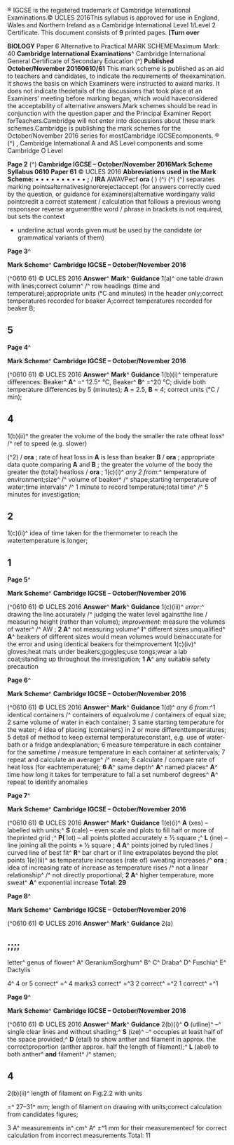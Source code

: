 ® IGCSE is the registered trademark of Cambridge International Examinations.© UCLES 2016This syllabus is approved for use in England, Wales and Northern Ireland as a Cambridge International Level 1/Level 2 Certificate. This document consists of **9** printed pages. **[Turn over** 

**BIOLOGY** Paper 6 Alternative to Practical MARK SCHEMEMaximum Mark: 40 **Cambridge International Examinations**^ Cambridge International General Certificate of Secondary Education (^) **Published October/November 20160610/61** This mark scheme is published as an aid to teachers and candidates, to indicate the requirements of theexamination. It shows the basis on which Examiners were instructed to award marks. It does not indicate thedetails of the discussions that took place at an Examiners’ meeting before marking began, which would haveconsidered the acceptability of alternative answers.Mark schemes should be read in conjunction with the question paper and the Principal Examiner Report forTeachers.Cambridge will not enter into discussions about these mark schemes.Cambridge is publishing the mark schemes for the October/November 2016 series for mostCambridge IGCSEcomponents. ® (^) , Cambridge International A and AS Level components and some Cambridge O Level 


**Page 2** (^) **Cambridge IGCSE – October/November 2016Mark Scheme Syllabus 0610 Paper 61** © UCLES 2016 **Abbreviations used in the Mark Scheme:** • • • • • • • • • • **;** / **IRA** AWAVPecf **ora** ( ) (^) (^) (^) separates marking pointsalternativesignorerejectaccept (for answers correctly cued by the question, or guidance for examiners)alternative wordingany valid pointcredit a correct statement / calculation that follows a previous wrong responseor reverse argumentthe word / phrase in brackets is not required, but sets the context 

- underline actual words given must be used by the candidate (or grammatical variants of them) 


**Page 3**^ 

**Mark Scheme**^ **Cambridge IGCSE – October/November 2016** 

(^0610 61) © UCLES 2016 **Answer**^ **Mark**^ **Guidance** 1(a)^ one table drawn with lines;correct column^ /^ row headings (time and temperature);appropriate units (°C and minutes) in the header only;correct temperatures recorded for beaker A;correct temperatures recorded for beaker B; 

## 5 


**Page 4**^ 

**Mark Scheme**^ **Cambridge IGCSE – October/November 2016** 

(^0610 61) © UCLES 2016 **Answer**^ **Mark**^ **Guidance** 1(b)(i)^ temperature differences: Beaker^ **A**^ =^ 12.5^ °C, Beaker^ **B**^ =^20 °C; divide both temperature differences by 5 (minutes); **A** = 2.5, **B** = 4; correct units (°C / min); 

## 4 

 1(b)(ii)^ the greater the volume of the body the smaller the rate ofheat loss^ /^ ref to speed (e.g. slower) 

(^2) / **ora** ; rate of heat loss in **A** is less than beaker **B** / **ora** ; appropriate data quote comparing **A** and **B** ; the greater the volume of the body the greater the (total) heatloss / **ora** ; 1(c)(i)^ _any 2 from:_^ temperature of environment;size^ /^ volume of beaker^ /^ shape;starting temperature of water;time intervals^ /^ 1 minute to record temperature;total time^ /^ 5 minutes for investigation; 

## 2 

 1(c)(ii)^ idea of time taken for the thermometer to reach the watertemperature is longer; 

## 1 


**Page 5**^ 

**Mark Scheme**^ **Cambridge IGCSE – October/November 2016** 

(^0610 61) © UCLES 2016 **Answer**^ **Mark**^ **Guidance** 1(c)(iii)^ _error:_^ drawing the line accurately /^ judging the water level againstthe line / measuring height (rather than volume); _improvement:_ measure the volumes of water^ /^ AW ; **2 A**^ not measuring volume^ **I**^ different sizes unqualified^ **A**^ beakers of different sizes would mean volumes would beinaccurate for the error and using identical beakers for theimprovement 1(c)(iv)^ gloves;heat mats under beakers;goggles;use tongs;wear a lab coat;standing up throughout the investigation; **1 A**^ any suitable safety precaution 


**Page 6**^ 

**Mark Scheme**^ **Cambridge IGCSE – October/November 2016** 

(^0610 61) © UCLES 2016 **Answer**^ **Mark**^ **Guidance** 1(d)^ _any 6 from:_^1 identical containers /^ containers of equalvolume / containers of equal size; 2 same volume of water in each container; 3 same starting temperature for the water; 4 idea of placing (containers) in 2 or more differenttemperatures; 5 detail of method to keep external temperatureconstant, e.g. use of water-bath or a fridge andexplanation; 6 measure temperature in each container for the sametime / measure temperature in each container at setintervals; 7 repeat and calculate an average^ /^ mean; 8 calculate / compare rate of heat loss (for eachtemperature); **6 A**^ same depth^ **A**^ named places^ **A**^ time how long it takes for temperature to fall a set numberof degrees^ **A**^ repeat to identify anomalies 


**Page 7**^ 

**Mark Scheme**^ **Cambridge IGCSE – October/November 2016** 

(^0610 61) © UCLES 2016 **Answer**^ **Mark**^ **Guidance** 1(e)(i)^ **A** (xes) – labelled with units;^ **S** (cale) – even scale and plots to fill half or more of theprinted grid ;^ **P(** lot) – all points plotted accurately ± ½ square ;^ **L** (ine) – line joining all the points ± ½ square ; **4 A**^ points joined by ruled lines / curved line of best fit^ **R**^ bar chart or if line extrapolates beyond the plot points 1(e)(ii)^ as temperature increases (rate of) sweating increases /^ **ora** ; idea of increasing rate of increase as temperature rises /^ not a linear relationship^ /^ not directly proportional; **2 A**^ higher temperature, more sweat^ **A**^ exponential increase **Total: 29** 


**Page 8**^ 

**Mark Scheme**^ **Cambridge IGCSE – October/November 2016** 

(^0610 61) © UCLES 2016 **Answer**^ **Mark**^ **Guidance** 2(a) 

## ;;;; 

 letter^ genus of flower^ A^ GeraniumSorghum^ B^ C^ Draba^ D^ Fuschia^ E^ Dactylis 

 4^ 4 or 5 correct^ =^ 4 marks3 correct^ =^3 2 correct^ =^2 1 correct^ =^1 


**Page 9**^ 

**Mark Scheme**^ **Cambridge IGCSE – October/November 2016** 

(^0610 61) © UCLES 2016 **Answer**^ **Mark**^ **Guidance** 2(b)(i)^ **O** (utline)^ –^ single clear lines and without shading;^ **S** (ize)^ –^ occupies at least half of the space provided;^ **D** (etail) to show anther and filament in approx. the correctproportion (anther approx. half the length of filament);^ **L** (abel) to both anther^ **and** filament^ /^ stamen; 

## 4 

 2(b)(ii)^ length of filament on Fig.2.2 with units 

 =^ 27–31^ mm; length of filament on drawing with units;correct calculation from candidates figures; 

 3 A^ measurements in^ cm^ A^ ±^1 mm for their measurementecf for correct calculation from incorrect measurements Total: 11 


